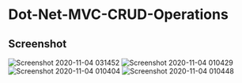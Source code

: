 # Dot-Net-MVC-CRUD-Operations

<h2>Screenshot</h2>

![Screenshot 2020-11-04 031452](https://user-images.githubusercontent.com/21175687/103151394-fa564380-47a7-11eb-93fe-fce106833339.png)
![Screenshot 2020-11-04 010429](https://user-images.githubusercontent.com/21175687/103151382-e6124680-47a7-11eb-8d27-725f4d27624d.png)
![Screenshot 2020-11-04 010404](https://user-images.githubusercontent.com/21175687/103151386-eca0be00-47a7-11eb-9905-12c2e3d168c0.png)
![Screenshot 2020-11-04 010448](https://user-images.githubusercontent.com/21175687/103151389-f0344500-47a7-11eb-8a6d-cdbfcb0452b1.png)
